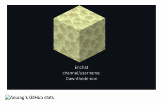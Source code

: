 
<div align="center">
  <img src="./Enchat_Card1.png" height="280" />
</div>

![Anurag's GitHub stats](https://github-readme-stats.vercel.app/api?username=Dawnthedemon&show_icons=true&theme=transparent)
